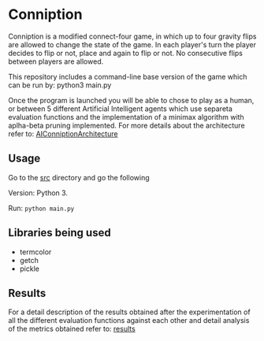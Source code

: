 # Conniption

Conniption is a modified connect-four game, in which up to four gravity flips are allowed to change the state of the game. In each player's turn the player decides to flip or not, place and again to flip or not. No consecutive flips between players are allowed.

This repository includes a command-line base version of the game which can be run by: python3 main.py

Once the program is launched you will be able to chose to play as a human, or between 5 different Artificial Intelligent agents which use separeta evaluation functions and the implementation of a minimax algorithm with aplha-beta pruning implemented. For more details about the architecture refer to: [AIConniptionArchitecture](results/AIConniptionArchitecture.pdf)


## Usage

Go to the [src](/src) directory and go the following

Version: Python 3.

Run: `python main.py`

## Libraries being used

- termcolor
- getch
- pickle

## Results

For a detail description of the results obtained after the experimentation of all the different evaluation functions against each other and detail analysis of the metrics obtained refer to:  [results](results/results_Conniption.pdf)
